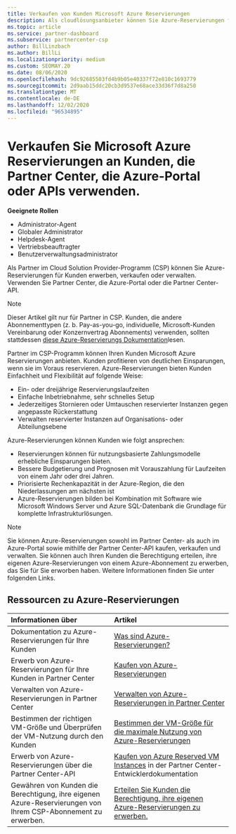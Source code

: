 ```yaml
---
title: Verkaufen von Kunden Microsoft Azure Reservierungen
description: Als cloudlösungsanbieter können Sie Azure-Reservierungen für Kunden erwerben, verkaufen oder verwalten. Verwenden Sie Partner Center, die Azure-Portal oder die Partner Center-API.
ms.topic: article
ms.service: partner-dashboard
ms.subservice: partnercenter-csp
author: BillLinzbach
ms.author: BillLi
ms.localizationpriority: medium
ms.custom: SEOMAY.20
ms.date: 08/06/2020
ms.openlocfilehash: 9dc92685503fd4b9b05e40337f72e810c1693779
ms.sourcegitcommit: 2d9aab15ddc20cb3d9537e68ace33d36f7d8a250
ms.translationtype: MT
ms.contentlocale: de-DE
ms.lasthandoff: 12/02/2020
ms.locfileid: "96534895"
---
```

# <a name="sell-microsoft-azure-reservations-to-customers-using-partner-center-the-azure-portal-or-apis"></a>Verkaufen Sie Microsoft Azure Reservierungen an Kunden, die Partner Center, die Azure-Portal oder APIs verwenden.

**Geeignete Rollen**

- Administrator-Agent
- Globaler Administrator
- Helpdesk-Agent
- Vertriebsbeauftragter
- Benutzerverwaltungsadministrator

Als Partner im Cloud Solution Provider-Programm (CSP) können Sie Azure-Reservierungen für Kunden erwerben, verkaufen oder verwalten. Verwenden Sie Partner Center, die Azure-Portal oder die Partner Center-API.

> [!NOTE]
> Dieser Artikel gilt nur für Partner in CSP. Kunden, die andere Abonnementtypen (z. b. Pay-as-you-go, individuelle, Microsoft-Kunden Vereinbarung oder Konzernvertrag Abonnements) verwenden, sollten stattdessen [diese Azure-Reservierungs Dokumentation](/azure/cost-management-billing/reservations)lesen.

Partner im CSP-Programm können Ihren Kunden Microsoft Azure Reservierungen anbieten. Kunden profitieren von deutlichen Einsparungen, wenn sie im Voraus reservieren. Azure-Reservierungen bieten Kunden Einfachheit und Flexibilität auf folgende Weise:

- Ein- oder dreijährige Reservierungslaufzeiten
- Einfache Inbetriebnahme, sehr schnelles Setup
- Jederzeitiges Stornieren oder Umtauschen reservierter Instanzen gegen angepasste Rückerstattung
- Verwalten reservierter Instanzen auf Organisations- oder Abteilungsebene

Azure-Reservierungen können Kunden wie folgt ansprechen:

- Reservierungen können für nutzungsbasierte Zahlungsmodelle erhebliche Einsparungen bieten.
- Bessere Budgetierung und Prognosen mit Vorauszahlung für Laufzeiten von einem Jahr oder drei Jahren.
- Priorisierte Rechenkapazität in der Azure-Region, die den Niederlassungen am nächsten ist
- Azure-Reservierungen bilden bei Kombination mit Software wie Microsoft Windows Server und Azure SQL-Datenbank die Grundlage für komplette Infrastrukturlösungen.

>[!NOTE]
> Sie können Azure-Reservierungen sowohl im Partner Center- als auch im Azure-Portal sowie mithilfe der Partner Center-API kaufen, verkaufen und verwalten. Sie können auch Ihren Kunden die Berechtigung erteilen, ihre eigenen Azure-Reservierungen von einem Azure-Abonnement zu erwerben, das Sie für Sie erworben haben. Weitere Informationen finden Sie unter folgenden Links.

## <a name="azure-reservations-resources"></a>Ressourcen zu Azure-Reservierungen

|**Informationen über**   |**Artikel**    |
|:-----------------------------|:-----------------|
| Dokumentation zu Azure-Reservierungen für Ihre Kunden | [Was sind Azure-Reservierungen?](/azure/billing/billing-save-compute-costs-reservations)
|Erwerb von Azure-Reservierungen für Ihre Kunden in Partner Center   |[Kaufen von Azure-Reservierungen](azure-reservations-buying.md)
|Verwalten von Azure-Reservierungen in Partner Center | [Verwalten von Azure-Reservierungen in Partner Center](azure-reservations-manage.md)
|Bestimmen der richtigen VM-Größe und Überprüfen der VM-Nutzung durch den Kunden   |[Bestimmen der VM-Größe für die maximale Nutzung von Azure-Reservierungen](azure-usage.md)   |
|Erwerb von Azure-Reservierungen über die Partner Center-API | [Kaufen von Azure Reserved VM Instances](/partner-center/develop/purchase-azure-reservations) in der Partner Center-Entwicklerdokumentation   |
|Gewähren von Kunden die Berechtigung, ihre eigenen Azure-Reservierungen von Ihrem CSP-Abonnement zu erwerben. | [Erteilen Sie Kunden die Berechtigung, ihre eigenen Azure-Reservierungen zu erwerben.](give-customers-permission.md)   |